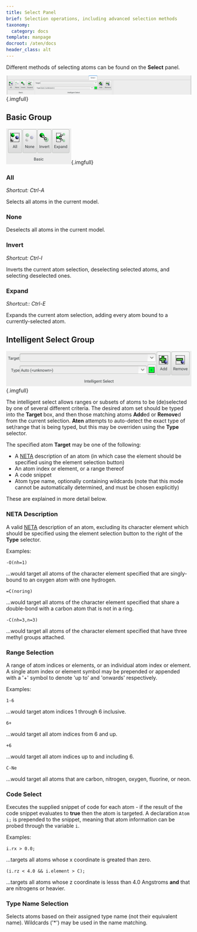```yaml
---
title: Select Panel
brief: Selection operations, including advanced selection methods
taxonomy:
  category: docs
template: manpage
docroot: /aten/docs
header_class: alt
---
```


Different methods of selecting atoms can be found on the **Select** panel.

![Select Panel](panel.png){.imgfull}

## Basic Group <a id="manage"></a>

![Basic Group](basic.png){.imgfull}

### All

_Shortcut: Ctrl-A_

Selects all atoms in the current model.

### None

Deselects all atoms in the current model.

### Invert

_Shortcut: Ctrl-I_

Inverts the current atom selection, deselecting selected atoms, and selecting deselected ones.

### Expand

_Shortcut:: Ctrl-E_

Expands the current atom selection, adding every atom bound to a currently-selected atom.

## Intelligent Select Group <a id="intelligent"></a>

![Intelligent Select Group](intelligent.png){.imgfull}

The intelligent select allows ranges or subsets of atoms to be (de)selected by one of several different criteria. The desired atom set should be typed into the **Target** box, and then those matching atoms **Add**ed or **Remove**d from the current selection. **Aten** attempts to auto-detect the exact type of set/range that is being typed, but this may be overriden using the **Type** selector.

The specified atom **Target** may be one of the following:

+ A [NETA](/aten/docs/forcefields/neta) description of an atom (in which case the element should be specified using the element selection button)
+ An atom index or element, or a range thereof
+ A code snippet
+ Atom type name, optionally containing wildcards (note that this mode cannot be automatically determined, and must be chosen explicitly)

These are explained in more detail below.

### NETA Description

A valid [NETA](/aten/docs/forcefields/neta) description of an atom, excluding its character element which should be specified using the element selection button to the right of the **Type** selector.

Examples:

```
-O(nh=1)
```
...would target all atoms of the character element specified that are singly-bound to an oxygen atom with one hydrogen.

```
=C(noring)
```
...would target all atoms of the character element specified that share a double-bond with a carbon atom that is not in a ring.

```
-C(nh=3,n=3)
```
...would target all atoms of the character element specified that have three methyl groups attached.

### Range Selection

A range of atom indices or elements, or an individual atom index or element.  A single atom index or element symbol may be prepended or appended with a '+' symbol to denote 'up to' and 'onwards' respectively.

Examples:

```
1-6
```
...would target atom indices 1 through 6 inclusive.

```
6+
```
...would target all atom indices from 6 and up.

```
+6
```
...would target all atom indices up to and including 6.

```
C-Ne
```
...would target all atoms that are carbon, nitrogen, oxygen, fluorine, or neon.

### Code Select

Executes the supplied snippet of code for each atom - if the result of the code snippet evaluates to **true** then the atom is targeted. A declaration `Atom i;` is prepended to the snippet, meaning that atom information can be probed through the variable `i`.

Examples:

```
i.rx > 0.0;
```
...targets all atoms whose x coordinate is greated than zero.

```
(i.rz < 4.0 && i.element > C);
```

...targets all atoms whose z coordinate is lesss than 4.0 Angstroms **and** that are nitrogens or heavier.

### Type Name Selection

Selects atoms based on their assigned type name (not their equivalent name). Wildcards ('*') may be used in the name matching.

